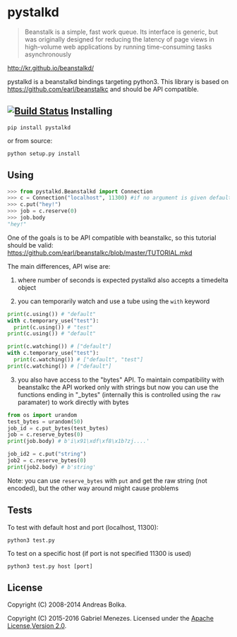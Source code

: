 pystalkd
========
>Beanstalk is a simple, fast work queue.
>Its interface is generic, but was originally designed for reducing the latency of page views in high-volume web applications by running time-consuming tasks asynchronously

http://kr.github.io/beanstalkd/

pystalkd is a beanstalkd bindings targeting python3.
This library is based on https://github.com/earl/beanstalkc and should be API compatible.

[![Build Status](https://travis-ci.org/menezes-/pystalkd.svg?branch=master)](https://travis-ci.org/menezes-/pystalkd)
Installing
-------
```
pip install pystalkd
```
or from source:
```
python setup.py install
```

Using
------
```python
>>> from pystalkd.Beanstalkd import Connection
>>> c = Connection("localhost", 11300) #if no argument is given default configuration is used
>>> c.put("hey!")
>>> job = c.reserve(0)
>>> job.body
"hey!"
```
One of the goals is to be API compatible with beanstalkc, so this tutorial should be valid: https://github.com/earl/beanstalkc/blob/master/TUTORIAL.mkd

The main differences, API wise are: 

1) where number of seconds is expected pystalkd also accepts a timedelta object

2) you can temporarily watch and use a tube using the `with` keyword

```python
print(c.using()) # "default"
with c.temporary_use("test"):
  print(c.using()) # "test"
print(c.using()) # "default"

print(c.watching()) # ["default"]
with c.temporary_use("test"):
  print(c.watching()) # ["default", "test"]
print(c.watching()) # ["default"]
```
3) you also have access to the "bytes" API. 
To maintain compatibility with beanstalkc the API worked only with strings but now
you can use the functions ending in "_bytes" (internally this is controlled using the `raw` paramater) to work directly 
with bytes

```python
from os import urandom
test_bytes = urandom(50)
job_id = c.put_bytes(test_bytes)
job = c.reserve_bytes(0)
print(job.body) # b'i\x91\xdf\xf8\x1b?zj....'

job_id2 = c.put("string")
job2 = c.reserve_bytes(0)
print(job2.body) # b'string'
```

Note: you can use `reserve_bytes` with `put` and get the raw string (not encoded), but the other way around might cause problems


Tests
-------
To test with default host and port (localhost, 11300): 
```
python3 test.py
```
To test on a specific host (if port is not specified 11300 is used)
```
python3 test.py host [port]
```

License
-------

Copyright (C) 2008-2014 Andreas Bolka.

Copyright (C) 2015-2016 Gabriel Menezes.
Licensed under the [Apache License,Version 2.0][license].

[license]: http://www.apache.org/licenses/LICENSE-2.0


